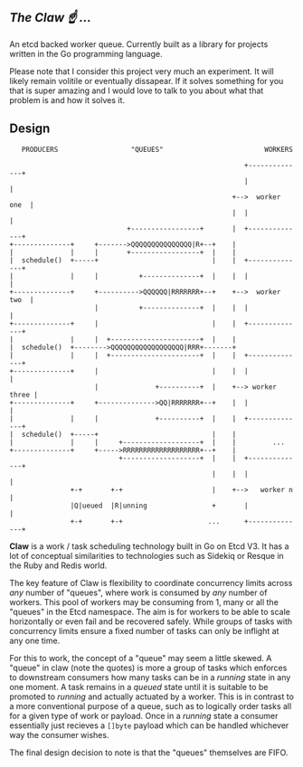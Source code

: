 _The Claw :point_up: ..._
--------

An etcd backed worker queue. Currently built as a library for projects written in the Go programming language.

Please note that I consider this project very much an experiment. It will likely remain volitile or eventually dissapear. If it solves something for you that is super amazing and I would love to talk to you about what that problem is and how it solves it.

## Design

```
   PRODUCERS                  "QUEUES"                         WORKERS

                                                          +--------------+
                                                          |              |
                                                       +-->  worker one  |
                                                       |  |              |
                             +-----------------+       |  +--------------+
+--------------+     +------->QQQQQQQQQQQQQQQ|R+--+    |
|              |     |       +-----------------+  |    |
|  schedule()  +-----+                            |    |  +--------------+
|              |     |          +--------------+  |    |  |              |
+--------------+     +---------->QQQQQQ|RRRRRRR+--+    +-->  worker two  |
                     |          +--------------+  |    |  |              |
+--------------+     |                            |    |  +--------------+
|              |     |  +----------------------+  |    |
|  schedule()  +-------->QQQQQQQQQQQQQQQQQQ|RRR+-------+
|              |     |  +----------------------+  |    |  +--------------+
+--------------+     |                            |    |  |              |
                     |              +----------+  |    +--> worker three |
+--------------+     +-------------->QQ|RRRRRRR+--+    |  |              |
|              |     |              +----------+  |    |  +--------------+
|  schedule()  +-----+                            |    |
|              |     |     +-------------------+  |    |         ...
+--------------+     +----->RRRRRRRRRRRRRRRRRRR+--+    |
                           +-------------------+  |    |  +--------------+
                                                  |    |  |              |
               +-+       +-+                      |    +-->   worker n   |
               |Q|ueued  |R|unning                +       |              |
               +-+       +-+                     ...      +--------------+
```

**Claw** is a work / task scheduling technology built in Go on Etcd V3. It has a lot of conceptual similarities to technologies such as Sidekiq or Resque in the Ruby and Redis world.

The key feature of Claw is flexibility to coordinate concurrency limits across _any_ number of "queues", where work is consumed by _any_ number of workers. This pool of workers may be consuming from 1, many or all the "queues" in the Etcd namespace. The aim is for workers to be able to scale horizontally or even fail and be recovered safely. While groups of tasks with concurrency limits ensure a fixed number of tasks can only be inflight at any one time.

For this to work, the concept of a "queue" may seem a little skewed. A "queue" in claw (note the quotes) is more a group of tasks which enforces to downstream consumers how many tasks can be in a _running_ state in any one moment. A task remains in a _queued_ state until it is suitable to be promoted to _running_ and actually actuated by a worker. This is in contrast to a more conventional purpose of a queue, such as to logically order tasks all for a given type of work or payload. Once in a _running_ state a consumer essentially just recieves a `[]byte` payload which can be handled whichever way the consumer wishes.

The final design decision to note is that the "queues" themselves are FIFO.

